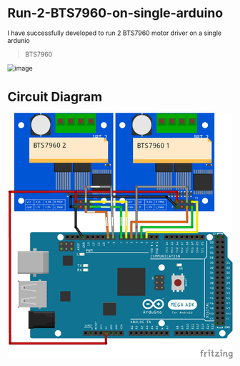 # Run-2-BTS7960-on-single-arduino
I have successfully developed to run 2 BTS7960 motor driver on a single ardunio

> BTS7960 

![image](https://user-images.githubusercontent.com/123855482/222518022-bff87532-c7c0-4484-b287-69ea2f9ca1c1.png)

# Circuit Diagram 

![image](https://github.com/Tranquil837/Run-2-BTS7960-on-single-arduino/blob/main/2_BTS7960_on_single_arduino/bts7960ckt.png)
